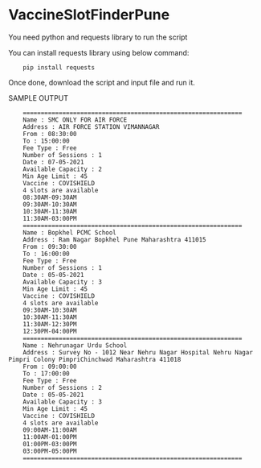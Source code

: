 # VaccineSlotFinderPune

You need python and requests library to run the script

You can install requests library using below command:

        pip install requests

Once done, download the script and input file and run it. 


SAMPLE OUTPUT

        =============================================================
        Name : SMC ONLY FOR AIR FORCE
        Address : AIR FORCE STATION VIMANNAGAR
        From : 08:30:00
        To : 15:00:00
        Fee Type : Free
        Number of Sessions : 1
        Date : 07-05-2021
        Available Capacity : 2
        Min Age Limit : 45
        Vaccine : COVISHIELD
        4 slots are available
        08:30AM-09:30AM
        09:30AM-10:30AM
        10:30AM-11:30AM
        11:30AM-03:00PM
        =============================================================
        Name : Bopkhel PCMC School
        Address : Ram Nagar Bopkhel Pune Maharashtra 411015
        From : 09:30:00
        To : 16:00:00
        Fee Type : Free
        Number of Sessions : 1
        Date : 05-05-2021
        Available Capacity : 3
        Min Age Limit : 45
        Vaccine : COVISHIELD
        4 slots are available
        09:30AM-10:30AM
        10:30AM-11:30AM
        11:30AM-12:30PM
        12:30PM-04:00PM
        =============================================================
        Name : Nehrunagar Urdu School
        Address : Survey No - 1012 Near Nehru Nagar Hospital Nehru Nagar Pimpri Colony PimpriChinchwad Maharashtra 411018
        From : 09:00:00
        To : 17:00:00
        Fee Type : Free
        Number of Sessions : 2
        Date : 05-05-2021
        Available Capacity : 3
        Min Age Limit : 45
        Vaccine : COVISHIELD
        4 slots are available
        09:00AM-11:00AM
        11:00AM-01:00PM
        01:00PM-03:00PM
        03:00PM-05:00PM
        =============================================================
